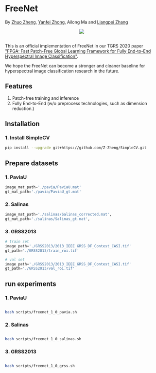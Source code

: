# FreeNet
By [Zhuo Zheng](http://zhuozheng.top/), [Yanfei Zhong](http://rsidea.whu.edu.cn/), Ailong Ma and [Liangpei Zhang](http://www.lmars.whu.edu.cn/prof_web/zhangliangpei/rs/index.html)

<div align="center">
  <img src="https://github.com/Z-Zheng/images_repo/raw/master/fpga.png"><br><br>
</div>

This is an official implementation of FreeNet in our TGRS 2020 paper ["FPGA: Fast Patch-Free Global Learning Framework for Fully End-to-End Hyperspectral Image Classification"](https://ieeexplore.ieee.org/document/9007624).

We hope the FreeNet can become a stronger and cleaner baseline for hyperspectral image classification research in the future.

## Features
1. Patch-free training and inference
2. Fully End-to-End (w/o preprocess technologies, such as dimension reduction.)

 
## Installation
### 1. Install SimpleCV

```bash
pip install --upgrade git+https://github.com/Z-Zheng/SimpleCV.git
```
## Prepare datasets

### 1. PaviaU
```python
image_mat_path='./pavia/PaviaU.mat'
gt_mat_path='./pavia/PaviaU_gt.mat'
```

### 2. Salinas
```python
image_mat_path='./salinas/Salinas_corrected.mat',
gt_mat_path='./salinas/Salinas_gt.mat',
```

### 3. GRSS2013
```python
# train set
image_path='./GRSS2013/2013_IEEE_GRSS_DF_Contest_CASI.tif'
gt_path='./GRSS2013/train_roi.tif'

# val set
image_path='./GRSS2013/2013_IEEE_GRSS_DF_Contest_CASI.tif'
gt_path='./GRSS2013/val_roi.tif'
```


## run experiments

### 1. PaviaU
```bash

bash scripts/freenet_1_0_pavia.sh

```

### 2. Salinas
```bash

bash scripts/freenet_1_0_salinas.sh

```

### 3. GRSS2013
```bash

bash scripts/freenet_1_0_grss.sh

```